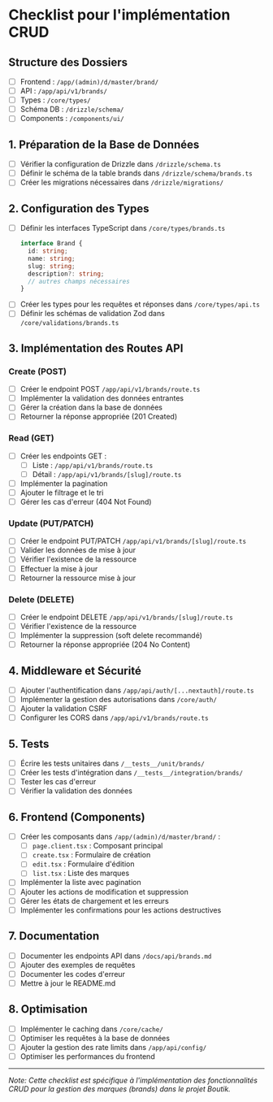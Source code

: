 # Checklist pour l'implémentation CRUD

## Structure des Dossiers
- [ ] Frontend : `/app/(admin)/d/master/brand/`
- [ ] API : `/app/api/v1/brands/`
- [ ] Types : `/core/types/`
- [ ] Schéma DB : `/drizzle/schema/`
- [ ] Components : `/components/ui/`

## 1. Préparation de la Base de Données
- [ ] Vérifier la configuration de Drizzle dans `/drizzle/schema.ts`
- [ ] Définir le schéma de la table brands dans `/drizzle/schema/brands.ts`
- [ ] Créer les migrations nécessaires dans `/drizzle/migrations/`

## 2. Configuration des Types
- [ ] Définir les interfaces TypeScript dans `/core/types/brands.ts`
  ```typescript
  interface Brand {
    id: string;
    name: string;
    slug: string;
    description?: string;
    // autres champs nécessaires
  }
  ```
- [ ] Créer les types pour les requêtes et réponses dans `/core/types/api.ts`
- [ ] Définir les schémas de validation Zod dans `/core/validations/brands.ts`

## 3. Implémentation des Routes API

### Create (POST)
- [ ] Créer le endpoint POST `/app/api/v1/brands/route.ts`
- [ ] Implémenter la validation des données entrantes
- [ ] Gérer la création dans la base de données
- [ ] Retourner la réponse appropriée (201 Created)

### Read (GET)
- [ ] Créer les endpoints GET :
  - [ ] Liste : `/app/api/v1/brands/route.ts`
  - [ ] Détail : `/app/api/v1/brands/[slug]/route.ts`
- [ ] Implémenter la pagination
- [ ] Ajouter le filtrage et le tri
- [ ] Gérer les cas d'erreur (404 Not Found)

### Update (PUT/PATCH)
- [ ] Créer le endpoint PUT/PATCH `/app/api/v1/brands/[slug]/route.ts`
- [ ] Valider les données de mise à jour
- [ ] Vérifier l'existence de la ressource
- [ ] Effectuer la mise à jour
- [ ] Retourner la ressource mise à jour

### Delete (DELETE)
- [ ] Créer le endpoint DELETE `/app/api/v1/brands/[slug]/route.ts`
- [ ] Vérifier l'existence de la ressource
- [ ] Implémenter la suppression (soft delete recommandé)
- [ ] Retourner la réponse appropriée (204 No Content)

## 4. Middleware et Sécurité
- [ ] Ajouter l'authentification dans `/app/api/auth/[...nextauth]/route.ts`
- [ ] Implémenter la gestion des autorisations dans `/core/auth/`
- [ ] Ajouter la validation CSRF
- [ ] Configurer les CORS dans `/app/api/v1/brands/route.ts`

## 5. Tests
- [ ] Écrire les tests unitaires dans `/__tests__/unit/brands/`
- [ ] Créer les tests d'intégration dans `/__tests__/integration/brands/`
- [ ] Tester les cas d'erreur
- [ ] Vérifier la validation des données

## 6. Frontend (Components)
- [ ] Créer les composants dans `/app/(admin)/d/master/brand/` :
  - [ ] `page.client.tsx` : Composant principal
  - [ ] `create.tsx` : Formulaire de création
  - [ ] `edit.tsx` : Formulaire d'édition
  - [ ] `list.tsx` : Liste des marques
- [ ] Implémenter la liste avec pagination
- [ ] Ajouter les actions de modification et suppression
- [ ] Gérer les états de chargement et les erreurs
- [ ] Implémenter les confirmations pour les actions destructives

## 7. Documentation
- [ ] Documenter les endpoints API dans `/docs/api/brands.md`
- [ ] Ajouter des exemples de requêtes
- [ ] Documenter les codes d'erreur
- [ ] Mettre à jour le README.md

## 8. Optimisation
- [ ] Implémenter le caching dans `/core/cache/`
- [ ] Optimiser les requêtes à la base de données
- [ ] Ajouter la gestion des rate limits dans `/app/api/config/`
- [ ] Optimiser les performances du frontend

---
*Note: Cette checklist est spécifique à l'implémentation des fonctionnalités CRUD pour la gestion des marques (brands) dans le projet Boutik.*
